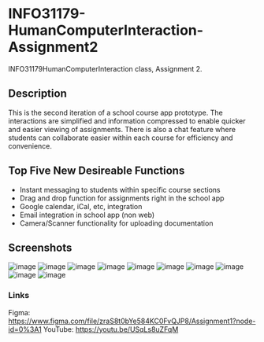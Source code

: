 # INFO31179-HumanComputerInteraction-Assignment2
INFO31179HumanComputerInteraction class, Assignment 2.

## Description
This is the second iteration of a school course app prototype. The interactions are simplified and information compressed to enable quicker and easier viewing of assignments. There is also a chat feature where students can collaborate easier within each course for efficiency and convenience.

## Top Five New Desireable Functions
- Instant messaging to students within specific course sections
- Drag and drop function for assignments right in the school app
- Google calendar, iCal, etc, integration
- Email integration in school app (non web)
- Camera/Scanner functionality for uploading documentation

## Screenshots
![image](https://user-images.githubusercontent.com/36323359/155904968-dbbd7a7f-89d1-4c05-a9e8-684a50dab676.png)
![image](https://user-images.githubusercontent.com/36323359/155905056-2d9594fc-0971-4c19-8c19-4a968758adb2.png)
![image](https://user-images.githubusercontent.com/36323359/155905064-52d29247-e39c-4679-b083-1ec3058ec1fe.png)
![image](https://user-images.githubusercontent.com/36323359/155905068-01e3b037-4872-4bcd-8281-d8d60287e093.png)
![image](https://user-images.githubusercontent.com/36323359/155905071-4401fdae-6177-4b9e-ae2a-b15528a81b5b.png)
![image](https://user-images.githubusercontent.com/36323359/155905077-a4b0273c-fc7f-4ecc-aaeb-6371bee24b2e.png)
![image](https://user-images.githubusercontent.com/36323359/155905083-e45bacf7-aef8-4251-94aa-887b9084a5e7.png)
![image](https://user-images.githubusercontent.com/36323359/155905087-b429f309-c302-4b9a-be51-38ddb3371914.png)
![image](https://user-images.githubusercontent.com/36323359/155905093-cb06c2a2-250c-4cbb-876e-b8fdfd107a7f.png)
![image](https://user-images.githubusercontent.com/36323359/155905097-313fb97c-14b8-4391-bd47-5567a08afe61.png)


### Links
Figma: https://www.figma.com/file/zraS8t0bYe584KC0FvQJP8/Assignment1?node-id=0%3A1
YouTube: https://youtu.be/USqLs8uZFqM
